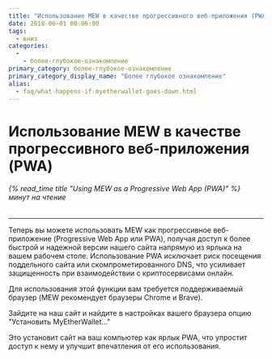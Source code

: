 ```yaml
---
title: "Использование MEW в качестве прогрессивного веб-приложения (PWA)"
date: 2018-06-01 00:06:00
tags:
  - вниз
categories:
  - 
    - более-глубокое-ознакомление
primary_category: более-глубокое-ознакомление
primary_category_display_name: "Более глубокое ознакомление"
alias:
  - faq/what-happens-if-myetherwallet-goes-down.html
---
```



# **Использование MEW в качестве прогрессивного веб-приложения (PWA)**

###### {% read_time title "Using MEW as a Progressive Web App (PWA)" %} минут на чтение

* * *

Теперь вы можете использовать MEW как прогрессивное веб-приложение (Progressive Web App или PWA), получая доступ к более быстрой и надежной версии нашего сайта напрямую из ярлыка на вашем рабочем столе. Использование PWA исключает риск посещения поддельного сайта или скомпрометированного DNS, что усиливает защищенность при взаимодействии с криптосервисами онлайн.

Для использования этой функции вам требуется поддерживаемый браузер (MEW рекомендует браузеры Chrome и Brave).

Зайдите на наш сайт и найдите в настройках вашего браузера опцию "Установить MyEtherWallet…"

Это установит сайт на ваш компьютер как ярлык PWA, что упростит доступ к нему и улучшит впечатления от его использования.